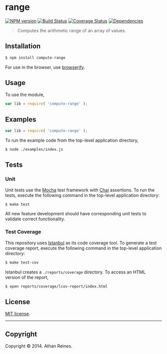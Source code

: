 range
===
[![NPM version][npm-image]][npm-url] [![Build Status][travis-image]][travis-url] [![Coverage Status][coveralls-image]][coveralls-url] [![Dependencies][dependencies-image]][dependencies-url]

> Computes the arithmetic range of an array of values.


## Installation

``` bash
$ npm install compute-range
```

For use in the browser, use [browserify](https://github.com/substack/node-browserify).


## Usage

To use the module,

``` javascript
var lib = require( 'compute-range' );
```


## Examples

``` javascript
var lib = require( 'compute-range' );
```

To run the example code from the top-level application directory,

``` bash
$ node ./examples/index.js
```


## Tests

### Unit

Unit tests use the [Mocha](http://visionmedia.github.io/mocha) test framework with [Chai](http://chaijs.com) assertions. To run the tests, execute the following command in the top-level application directory:

``` bash
$ make test
```

All new feature development should have corresponding unit tests to validate correct functionality.


### Test Coverage

This repository uses [Istanbul](https://github.com/gotwarlost/istanbul) as its code coverage tool. To generate a test coverage report, execute the following command in the top-level application directory:

``` bash
$ make test-cov
```

Istanbul creates a `./reports/coverage` directory. To access an HTML version of the report,

``` bash
$ open reports/coverage/lcov-report/index.html
```


## License

[MIT license](http://opensource.org/licenses/MIT). 


---
## Copyright

Copyright &copy; 2014. Athan Reines.


[npm-image]: http://img.shields.io/npm/v/compute-range.svg
[npm-url]: https://npmjs.org/package/compute-range

[travis-image]: http://img.shields.io/travis/compute-io/range/master.svg
[travis-url]: https://travis-ci.org/compute-io/range

[coveralls-image]: https://img.shields.io/coveralls/compute-io/range/master.svg
[coveralls-url]: https://coveralls.io/r/compute-io/range?branch=master

[dependencies-image]: http://img.shields.io/david/compute-io/range.svg
[dependencies-url]: https://david-dm.org/compute-io/range

[dev-dependencies-image]: http://img.shields.io/david/dev/compute-io/range.svg
[dev-dependencies-url]: https://david-dm.org/dev/compute-io/range

[github-issues-image]: http://img.shields.io/github/issues/compute-io/range.svg
[github-issues-url]: https://github.com/compute-io/range/issues